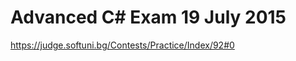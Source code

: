 Advanced C# Exam 19 July 2015
=========================================================
https://judge.softuni.bg/Contests/Practice/Index/92#0